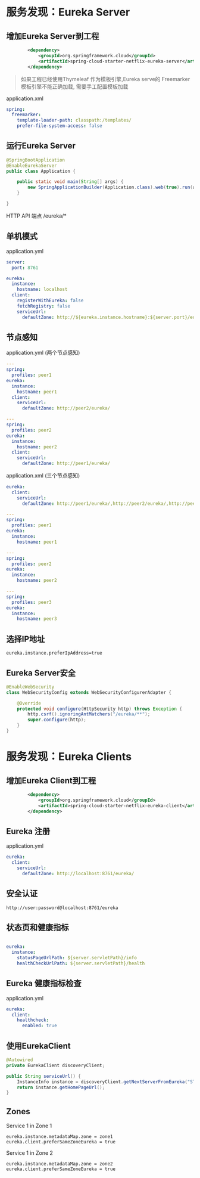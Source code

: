 # 服务发现：Eureka Server


## 增加Eureka Server到工程

```xml
        <dependency>
            <groupId>org.springframework.cloud</groupId>
            <artifactId>spring-cloud-starter-netflix-eureka-server</artifactId>
        </dependency>
```

> 如果工程已经使用Thymeleaf 作为模板引擎,Eureka serve的 Freemarker 模板引擎不能正确加载, 需要手工配置模板加载

application.xml

```yml
spring:
  freemarker:
    template-loader-path: classpath:/templates/
    prefer-file-system-access: false
```


## 运行Eureka Server

```java
@SpringBootApplication
@EnableEurekaServer
public class Application {

    public static void main(String[] args) {
        new SpringApplicationBuilder(Application.class).web(true).run(args);
    }

}
```

HTTP API 端点  /eureka/*


## 单机模式

application.yml

```yml
server:
  port: 8761

eureka:
  instance:
    hostname: localhost
  client:
    registerWithEureka: false
    fetchRegistry: false
    serviceUrl:
      defaultZone: http://${eureka.instance.hostname}:${server.port}/eureka/
```


## 节点感知

application.yml (两个节点感知)

```yml
---
spring:
  profiles: peer1
eureka:
  instance:
    hostname: peer1
  client:
    serviceUrl:
      defaultZone: http://peer2/eureka/

---
spring:
  profiles: peer2
eureka:
  instance:
    hostname: peer2
  client:
    serviceUrl:
      defaultZone: http://peer1/eureka/
```


application.xml (三个节点感知)

```yml
eureka:
  client:
    serviceUrl:
      defaultZone: http://peer1/eureka/,http://peer2/eureka/,http://peer3/eureka/

---
spring:
  profiles: peer1
eureka:
  instance:
    hostname: peer1

---
spring:
  profiles: peer2
eureka:
  instance:
    hostname: peer2

---
spring:
  profiles: peer3
eureka:
  instance:
    hostname: peer3
```

## 选择IP地址

```
eureka.instance.preferIpAddress=true
```


## Eureka Server安全

```java
@EnableWebSecurity
class WebSecurityConfig extends WebSecurityConfigurerAdapter {

    @Override
    protected void configure(HttpSecurity http) throws Exception {
        http.csrf().ignoringAntMatchers("/eureka/**");
        super.configure(http);
    }
}
```



# 服务发现：Eureka Clients


## 增加Eureka Client到工程

```xml
        <dependency>
            <groupId>org.springframework.cloud</groupId>
            <artifactId>spring-cloud-starter-netflix-eureka-client</artifactId>
        </dependency>
```


## Eureka 注册


application.yml
```yml
eureka:
  client:
    serviceUrl:
      defaultZone: http://localhost:8761/eureka/
```


## 安全认证

```
http://user:password@localhost:8761/eureka
```

## 状态页和健康指标

```yml

eureka:
  instance:
    statusPageUrlPath: ${server.servletPath}/info
    healthCheckUrlPath: ${server.servletPath}/health
```

## Eureka 健康指标检查

application.yml

```yml
eureka:
  client:
    healthcheck:
      enabled: true
```


## 使用EurekaClient

```java
@Autowired
private EurekaClient discoveryClient;

public String serviceUrl() {
    InstanceInfo instance = discoveryClient.getNextServerFromEureka("STORES", false);
    return instance.getHomePageUrl();
}

```

## Zones

Service 1 in Zone 1

```
eureka.instance.metadataMap.zone = zone1
eureka.client.preferSameZoneEureka = true
```

Service 1 in Zone 2

```
eureka.instance.metadataMap.zone = zone2
eureka.client.preferSameZoneEureka = true
```